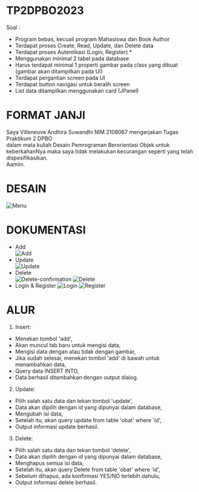 # TP2DPBO2023
Soal :
- Program bebas, kecuali program Mahasiswa dan Book Author
- Terdapat proses Create, Read, Update, dan Delete data
- Terdapat proses Autentikasi (Login, Register) *
- Menggunakan minimal 2 tabel pada database
- Harus terdapat minimal 1 properti gambar pada class yang dibuat (gambar
akan ditampilkan pada UI)
- Terdapat pergantian screen pada UI
- Terdapat button navigasi untuk beralih screen
- List data ditampilkan menggunakan card (JPanel)

# FORMAT JANJI
Saya Villeneuve Andhira Suwandhi NIM 2108067 mengerjakan Tugas Praktikum 2 DPBO<br/>
dalam mata kuliah Desain Pemrograman Berorientasi Objek untuk keberkahanNya maka saya tidak melakukan kecurangan seperti yang telah dispesifikasikan.<br/>
Aamiin.<br/>

# DESAIN
![Menu](https://user-images.githubusercontent.com/101118033/232077229-8dca7bd4-5b71-405b-82e0-71cf92a9f16d.png)

# DOKUMENTASI
- Add<br />
![Add](https://user-images.githubusercontent.com/101118033/232077336-16ad023f-7640-4f46-a665-b0ee988bff1b.png)
- Update<br />
![Update](https://user-images.githubusercontent.com/101118033/232077379-fb0badd4-4eea-41f6-94d9-20d9cace80dd.png)
- Delete<br />
![Delete-confirmation](https://user-images.githubusercontent.com/101118033/232077466-2f3340ed-b4a7-4239-beda-f80902806c31.png)
![Delete](https://user-images.githubusercontent.com/101118033/232077419-a7601750-94a7-40aa-ae06-53e8eb81c34b.png)
- Login & Register
![Login](https://user-images.githubusercontent.com/101118033/232077512-4b081982-47ff-4c11-a338-af15866b7f90.png)
![Register](https://user-images.githubusercontent.com/101118033/232077525-cdc4d00c-b919-4e8f-bc58-df13183a7aae.png)

# ALUR
1. Insert:
- Menekan tombol 'add',
- Akan muncul tab baru untuk mengisi data,
- Mengisi data dengan atau tidak dengan gambar,
- Jika sudah selesai, menekan tombol 'add' di bawah untuk menambahkan data,
- Query data INSERT INTO,
- Data berhasil ditambahkan dengan output dialog.

2. Update:
- Pilih salah satu data dan tekan tombol 'update',
- Data akan dipilih dengan id yang dipunyai dalam database,
- Mengubah isi data,
- Setelah itu, akan query update from table 'obat' where 'id',
- Output informasi update berhasil.

3. Delete:
- Pilih salah satu data dan tekan tombol 'delete',
- Data akan dipilih dengan id yang dipunyai dalam database,
- Menghapus semua isi data,
- Setelah itu, akan query Delete from table 'obat' where 'id',
- Sebelum dihapus, ada konfirmasi YES/NO terlebih dahulu,
- Output informasi delete berhasil.
